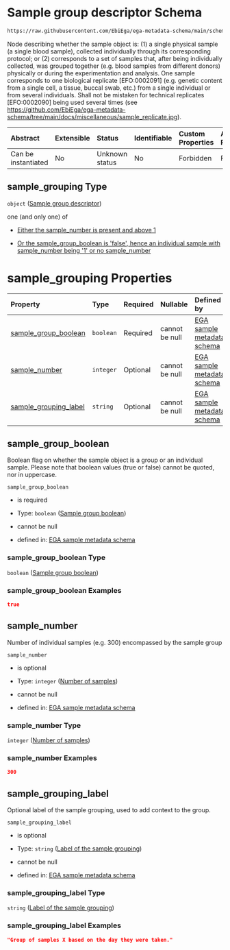 # Sample group descriptor Schema

```txt
https://raw.githubusercontent.com/EbiEga/ega-metadata-schema/main/schemas/EGA.sample.json#/properties/sample_grouping
```

Node describing whether the sample object is: (1) a single physical sample (a single blood sample), collected individually through its corresponding protocol; or (2) corresponds to a set of samples that, after being individually collected, was grouped together (e.g. blood samples from different donors) physically or during the experimentation and analysis. One sample corresponds to one biological replicate \[EFO:0002091] (e.g. genetic content from a single cell, a tissue, buccal swab, etc.) from a single individual or from several individuals. Shall not be mistaken for technical replicates \[EFO:0002090] being used several times (see <https://github.com/EbiEga/ega-metadata-schema/tree/main/docs/miscellaneous/sample_replicate.jpg>).

| Abstract            | Extensible | Status         | Identifiable | Custom Properties | Additional Properties | Access Restrictions | Defined In                                                                   |
| :------------------ | :--------- | :------------- | :----------- | :---------------- | :-------------------- | :------------------ | :--------------------------------------------------------------------------- |
| Can be instantiated | No         | Unknown status | No           | Forbidden         | Forbidden             | none                | [EGA.sample.json\*](../../../schemas/EGA.sample.json "open original schema") |

## sample\_grouping Type

`object` ([Sample group descriptor](ega-18-properties-sample-group-descriptor.md))

one (and only one) of

*   [Either the sample_number is present and above 1](ega-18-properties-sample-group-descriptor-oneof-either-the-sample_number-is-present-and-above-1.md "check type definition")

*   [Or the sample_group_boolean is 'false', hence an individual sample with sample_number being '1' or no sample_number](ega-18-properties-sample-group-descriptor-oneof-or-the-sample_group_boolean-is-false-hence-an-individual-sample-with-sample_number-being-1-or-no-sample_number.md "check type definition")

# sample\_grouping Properties

| Property                                          | Type      | Required | Nullable       | Defined by                                                                                                                                                                                                                                                                  |
| :------------------------------------------------ | :-------- | :------- | :------------- | :-------------------------------------------------------------------------------------------------------------------------------------------------------------------------------------------------------------------------------------------------------------------------- |
| [sample\_group\_boolean](#sample_group_boolean)   | `boolean` | Required | cannot be null | [EGA sample metadata schema](ega-18-properties-sample-group-descriptor-properties-sample-group-boolean.md "https://raw.githubusercontent.com/EbiEga/ega-metadata-schema/main/schemas/EGA.sample.json#/properties/sample_grouping/properties/sample_group_boolean")          |
| [sample\_number](#sample_number)                  | `integer` | Optional | cannot be null | [EGA sample metadata schema](ega-18-properties-sample-group-descriptor-properties-number-of-samples.md "https://raw.githubusercontent.com/EbiEga/ega-metadata-schema/main/schemas/EGA.sample.json#/properties/sample_grouping/properties/sample_number")                    |
| [sample\_grouping\_label](#sample_grouping_label) | `string`  | Optional | cannot be null | [EGA sample metadata schema](ega-18-properties-sample-group-descriptor-properties-label-of-the-sample-grouping.md "https://raw.githubusercontent.com/EbiEga/ega-metadata-schema/main/schemas/EGA.sample.json#/properties/sample_grouping/properties/sample_grouping_label") |

## sample\_group\_boolean

Boolean flag on whether the sample object is a group or an individual sample. Please note that boolean values (true or false) cannot be quoted, nor in uppercase.

`sample_group_boolean`

*   is required

*   Type: `boolean` ([Sample group boolean](ega-18-properties-sample-group-descriptor-properties-sample-group-boolean.md))

*   cannot be null

*   defined in: [EGA sample metadata schema](ega-18-properties-sample-group-descriptor-properties-sample-group-boolean.md "https://raw.githubusercontent.com/EbiEga/ega-metadata-schema/main/schemas/EGA.sample.json#/properties/sample_grouping/properties/sample_group_boolean")

### sample\_group\_boolean Type

`boolean` ([Sample group boolean](ega-18-properties-sample-group-descriptor-properties-sample-group-boolean.md))

### sample\_group\_boolean Examples

```json
true
```

## sample\_number

Number of individual samples (e.g. 300) encompassed by the sample group

`sample_number`

*   is optional

*   Type: `integer` ([Number of samples](ega-18-properties-sample-group-descriptor-properties-number-of-samples.md))

*   cannot be null

*   defined in: [EGA sample metadata schema](ega-18-properties-sample-group-descriptor-properties-number-of-samples.md "https://raw.githubusercontent.com/EbiEga/ega-metadata-schema/main/schemas/EGA.sample.json#/properties/sample_grouping/properties/sample_number")

### sample\_number Type

`integer` ([Number of samples](ega-18-properties-sample-group-descriptor-properties-number-of-samples.md))

### sample\_number Examples

```json
300
```

## sample\_grouping\_label

Optional label of the sample grouping, used to add context to the group.

`sample_grouping_label`

*   is optional

*   Type: `string` ([Label of the sample grouping](ega-18-properties-sample-group-descriptor-properties-label-of-the-sample-grouping.md))

*   cannot be null

*   defined in: [EGA sample metadata schema](ega-18-properties-sample-group-descriptor-properties-label-of-the-sample-grouping.md "https://raw.githubusercontent.com/EbiEga/ega-metadata-schema/main/schemas/EGA.sample.json#/properties/sample_grouping/properties/sample_grouping_label")

### sample\_grouping\_label Type

`string` ([Label of the sample grouping](ega-18-properties-sample-group-descriptor-properties-label-of-the-sample-grouping.md))

### sample\_grouping\_label Examples

```json
"Group of samples X based on the day they were taken."
```
